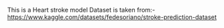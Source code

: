 This is a Heart stroke model 
Dataset is taken from:- https://www.kaggle.com/datasets/fedesoriano/stroke-prediction-dataset
